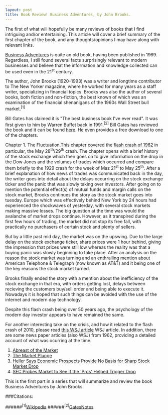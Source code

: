 ```yaml
---
layout: post
title: Book Review! Business Adventures, by John Brooks.
---
```


The first of what will hopefully be many reviews of books that I find intriguing and/or entertaining. This article will cover a brief summary of the first chapter of the book, and any thoughts/opinions I may have along with relevant links.

[Business Adventures](https://www.goodreads.com/book/show/4191136-business-adventures) is quite an old book, having been published in 1969. Regardless, I still found several facts surprisingly relevant to modern businesses and believe that the information and knowledge collected can be used even in the 21<sup>st</sup> century.

The author, John Brooks (1920–1993) was a writer and longtime contributor to The New Yorker magazine, where he worked for many years as a staff writer, specializing in financial topics. Brooks was also the author of several books, both fiction and non-fiction, the best known of which was an examination of the financial shenanigans of the 1960s Wall Street bull market.<sup>[1]</sup>

Bill Gates has claimed it is "The best business book I've ever read". It was first given to him by Warren Buffet back in 1991.<sup>[2]</sup> Bill Gates has reviewed the book and it can be found [here](http://www.gatesnotes.com/Books/Business-Adventures). He even provides a free download to one of the chapters.

Chapter 1. The Fluctuation.This chapter covered the [flash crash of 1962](https://en.wikipedia.org/wiki/Kennedy_Slide_of_1962) in particular, the May 28<sup>th</sup>/29<sup>th</sup> crash. The chapter opens with a brief history of the stock exchange which then goes on to give information on the drop in the Dow Jones and the volumes of trades which occurred and compare them briefly to the 1929 crash for the week of Maz 21<sup>st</sup> to May 25<sup>th</sup>. After a brief explanation of how news of trades was communicated back in the day, the writer goes into detail about the delays occurring on the stock exchange ticker and the panic that was slowly taking over investors. After going on to mention the potential effect(s) of mutual funds and margin calls on the stock market, Brooks continues the story as the stock market goes into tuesday. Europe which was effectively behind New York by 24 hours had experienced the shockwaves of yesterday, with several stock markets making massive losses. The big question at the time was would the avalanche of market drops continue. However, as it transpired during the first few hours of trading, the market did not stop its free fall, with practically no purchasers of certain stock and plenty of sellers.

But by a little past mid day, the market was on the upswing. Due to the large delay on the stock exchange ticker, share prices were 1 hour behind, giving the impression that prices were still low whereas the reality was that a buying panic was slowly beginning to take place. After an analysis on the reason the stock market was turning and an enthralling mention about American Telephone & Telegraph (now known as AT&T) and it being one of the key reasons the stock market turned. 

Brooks finally ended the story with a mention about the inefficiency of the stock exchange in that era, with orders getting lost, delays between recieving the customers buy/sell order and being able to execute it. Nowadays it is hoped that such things can be avoided with the use of the internet and modern day technology.

Despite this flash crash being over 50 years ago, the psychology of the modern day investor appears to have remained the same.

For another interesting take on the crisis, and how it related to the flash crash of 2010, please read [this WSJ article](http://www.wsj.com/articles/SB10001424052748703957604575272791511469272) WSJ article. In addition, there are some news paper articles (also WSJ) from 1962, providing a detailed account of what was ocurring at the time.

1. [Abreast of the Market](http://online.wsj.com/public/resources/documents/Abreast0528.pdf)
2. [The Market Plunge](http://online.wsj.com/public/resources/documents/plung0528.pdf)
3. [Heller Says Economic Prospects Provide No Basis for Sharp Stock Market Drop](http://online.wsj.com/public/resources/documents/plunge2.0528.pdf)
4. [SEC Probes Market to See if the 'Pros' Helped Trigger Drop](http://online.wsj.com/public/resources/documents/SECSource.pdf)


This is the first part in a series that will summarize and review the book Business Adventures by John Brooks.

###Citations:

######<sup>[1]</sup>[Wikipedia](https://en.wikipedia.org/wiki/John_Brooks_%28writer%29)
######<sup>[2]</sup>[GatesNotes](http://www.gatesnotes.com/Books/Business-Adventures)

